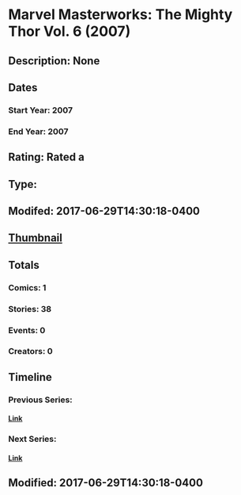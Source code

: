 # Marvel Masterworks: The Mighty Thor Vol. 6 (2007)
## Description: None
## Dates
### Start Year: 2007
### End Year: 2007
## Rating: Rated a
## Type: 
## Modifed: 2017-06-29T14:30:18-0400
## [Thumbnail](http://i.annihil.us/u/prod/marvel/i/mg/5/e0/4bc352721a92d.jpg)
## Totals
### Comics: 1
### Stories: 38
### Events: 0
### Creators: 0
## Timeline
### Previous Series: 
#### [Link]()
### Next Series: 
#### [Link]()
## Modified: 2017-06-29T14:30:18-0400